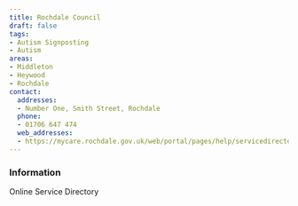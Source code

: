 ```yaml
---
title: Rochdale Council
draft: false
tags:
- Autism Signposting
- Autism
areas:
- Middleton
- Heywood
- Rochdale
contact:
  addresses:
  - Number One, Smith Street, Rochdale
  phone:
  - 01706 647 474
  web_addresses:
  - https://mycare.rochdale.gov.uk/web/portal/pages/help/servicedirectory/a/autismservicedirec
---
```


### Information
Online Service Directory

